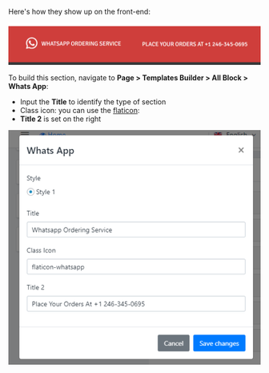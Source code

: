 Here's how they show up on the front-end:

![](/assets/images/whats-app/d6a6ca79b906f1e98318c56d6bdbe47a.png)

To build this section, navigate to **Page &gt; Templates Builder &gt; All Block &gt; Whats App**:

- Input the **Title** to identify the type of section
- Class icon: you can use the [flaticon](https://www.flaticon.com/):
- **Title 2** is set on the right
 
![](/assets/images/whats-app/7730e948f1acf75bc991a2ce0873a1cc.png)